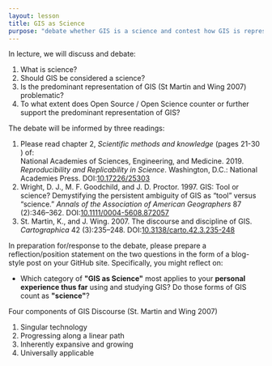 ```yaml
---
layout: lesson
title: GIS as Science
purpose: "debate whether GIS is a science and contest how GIS is represented"
---
```


In lecture, we will discuss and debate:
1. What is science?
1. Should GIS be considered a science?
1. Is the predominant representation of GIS (St Martin and Wing 2007)
 problematic?
1. To what extent does Open Source / Open Science counter or further support
the predominant representation of GIS?

The debate will be informed by three readings:

1. Please read chapter 2, *Scientific methods and knowledge* (pages 21-30 ) of: <br>
National Academies of Sciences, Engineering, and Medicine. 2019. *Reproducibility and Replicability in Science*. Washington, D.C.: National Academies Press. DOI:[10.17226/25303](https://doi.org/10.17226/25303)
2. Wright, D. J., M. F. Goodchild, and J. D. Proctor. 1997. GIS: Tool or science? Demystifying the persistent ambiguity of GIS as “tool” versus “science.” *Annals of the Association of American Geographers* 87 (2):346–362. DOI:[10.1111/0004-5608.872057](https://doi.org/10.1111/0004-5608.872057)
3. St. Martin, K., and J. Wing. 2007. The discourse and discipline of GIS. *Cartographica* 42 (3):235–248. DOI:[10.3138/carto.42.3.235-248](https://doi.org/10.3138/carto.42.3.235-248)

In preparation for/response to the debate, please prepare a reflection/position statement on the two questions in the form of a blog-style post on your GitHub site.
Specifically, you might reflect on:
- Which category of **"GIS as Science"** most applies to your **personal experience thus far** using and studying GIS? Do those forms of GIS count as **"science"**?

Four components of GIS Discourse (St. Martin and Wing 2007)
1. Singular technology
2. Progressing along a linear path
3. Inherently expansive and growing
4. Universally applicable
